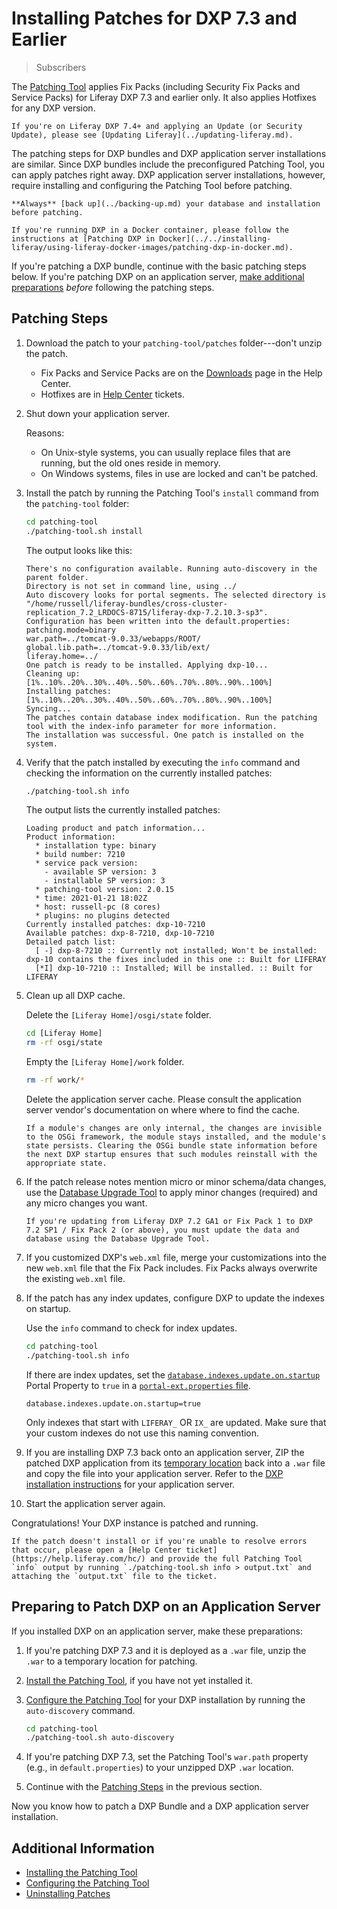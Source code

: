 # Installing Patches for DXP 7.3 and Earlier

> Subscribers

The [Patching Tool](../reference/installing-the-patching-tool.md) applies Fix Packs (including Security Fix Packs and Service Packs) for Liferay DXP 7.3 and earlier only. It also applies Hotfixes for any DXP version.

```{note}
If you're on Liferay DXP 7.4+ and applying an Update (or Security Update), please see [Updating Liferay](../updating-liferay.md).
```

The patching steps for DXP bundles and DXP application server installations are similar. Since DXP bundles include the preconfigured Patching Tool, you can apply patches right away. DXP application server installations, however, require installing and configuring the Patching Tool before patching.

```{warning}
**Always** [back up](../backing-up.md) your database and installation before patching.
```

```{note}
If you're running DXP in a Docker container, please follow the instructions at [Patching DXP in Docker](../../installing-liferay/using-liferay-docker-images/patching-dxp-in-docker.md).
```

If you're patching a DXP bundle, continue with the basic patching steps below. If you're patching DXP on an application server, [make additional preparations](#preparing-to-patch-dxp-on-an-application-server) *before* following the patching steps.

## Patching Steps

1. Download the patch to your `patching-tool/patches` folder---don't unzip the patch.

    * Fix Packs and Service Packs are on the [Downloads](https://customer.liferay.com/downloads) page in the Help Center.
    * Hotfixes are in [Help Center](https://help.liferay.com/hc) tickets. 

1. Shut down your application server.

    Reasons:

    * On Unix-style systems, you can usually replace files that are running, but the old ones reside in memory.
    * On Windows systems, files in use are locked and can't be patched.

1. Install the patch by running the Patching Tool's `install` command from the `patching-tool` folder:

    ```bash
    cd patching-tool
    ./patching-tool.sh install
    ```

    The output looks like this:

    ```
    There's no configuration available. Running auto-discovery in the parent folder.
    Directory is not set in command line, using ../
    Auto discovery looks for portal segments. The selected directory is "/home/russell/liferay-bundles/cross-cluster-replication_7.2_LRDOCS-8715/liferay-dxp-7.2.10.3-sp3".
    Configuration has been written into the default.properties:
    patching.mode=binary
    war.path=../tomcat-9.0.33/webapps/ROOT/
    global.lib.path=../tomcat-9.0.33/lib/ext/
    liferay.home=../
    One patch is ready to be installed. Applying dxp-10...
    Cleaning up: [1%..10%..20%..30%..40%..50%..60%..70%..80%..90%..100%]
    Installing patches: [1%..10%..20%..30%..40%..50%..60%..70%..80%..90%..100%]
    Syncing...
    The patches contain database index modification. Run the patching tool with the index-info parameter for more information.
    The installation was successful. One patch is installed on the system.
    ```

1. Verify that the patch installed by executing the `info` command and checking the information on the currently installed patches:

    ```bash
    ./patching-tool.sh info
    ```

    The output lists the currently installed patches:

    ```
    Loading product and patch information...
    Product information:
      * installation type: binary
      * build number: 7210
      * service pack version:
        - available SP version: 3
        - installable SP version: 3
      * patching-tool version: 2.0.15
      * time: 2021-01-21 18:02Z
      * host: russell-pc (8 cores)
      * plugins: no plugins detected
    Currently installed patches: dxp-10-7210
    Available patches: dxp-8-7210, dxp-10-7210
    Detailed patch list: 
      [ -] dxp-8-7210 :: Currently not installed; Won't be installed: dxp-10 contains the fixes included in this one :: Built for LIFERAY
      [*I] dxp-10-7210 :: Installed; Will be installed. :: Built for LIFERAY
    ```

1. Clean up all DXP cache.

    Delete the `[Liferay Home]/osgi/state` folder.

    ```bash
    cd [Liferay Home]
    rm -rf osgi/state
    ```

    Empty the `[Liferay Home]/work` folder.

    ```bash
    rm -rf work/*
    ```

    Delete the application server cache. Please consult the application server vendor's documentation on where where to find the cache.

    ```{note}
    If a module's changes are only internal, the changes are invisible to the OSGi framework, the module stays installed, and the module's state persists. Clearing the OSGi bundle state information before the next DXP startup ensures that such modules reinstall with the appropriate state.
    ```

1. If the patch release notes mention micro or minor schema/data changes, use the [Database Upgrade Tool](../../upgrading-liferay/upgrade-basics/using-the-database-upgrade-tool.md) to apply minor changes (required) and any micro changes you want.

    ```{important}
    If you're updating from Liferay DXP 7.2 GA1 or Fix Pack 1 to DXP 7.2 SP1 / Fix Pack 2 (or above), you must update the data and database using the Database Upgrade Tool.
    ```

1. If you customized DXP's `web.xml` file, merge your customizations into the new `web.xml` file that the Fix Pack includes. Fix Packs always overwrite the existing `web.xml` file.

1. If the patch has any index updates, configure DXP to update the indexes on startup.

    Use the `info` command to check for index updates.

    ```bash
    cd patching-tool
    ./patching-tool.sh info
    ```

    If there are index updates, set the [`database.indexes.update.on.startup`](https://learn.liferay.com/reference/latest/en/dxp/propertiesdoc/portal.properties.html#Database) Portal Property to `true` in a [`portal-ext.properties` file](../../reference/portal-properties.md).

    ```properties
    database.indexes.update.on.startup=true
    ```

    Only indexes that start with `LIFERAY_` OR `IX_` are updated. Make sure that your custom indexes do not use this naming convention.

1. If you are installing DXP 7.3 back onto an application server, ZIP the patched DXP application from its [temporary location](#preparing-to-patch-dxp-on-an-application-server) back into a `.war` file and copy the file into your application server. Refer to the [DXP installation instructions](../../installing-liferay/installing-liferay-on-an-application-server.md) for your application server.

1. Start the application server again.

Congratulations! Your DXP instance is patched and running.

```{note}
If the patch doesn't install or if you're unable to resolve errors that occur, please open a [Help Center ticket](https://help.liferay.com/hc/) and provide the full Patching Tool `info` output by running `./patching-tool.sh info > output.txt` and attaching the `output.txt` file to the ticket.
````

## Preparing to Patch DXP on an Application Server

If you installed DXP on an application server, make these preparations:

1. If you're patching DXP 7.3 and it is deployed as a `.war` file, unzip the `.war` to a temporary location for patching.

1. [Install the Patching Tool](../reference/installing-the-patching-tool.md), if you have not yet installed it.

1. [Configure the Patching Tool](../reference/configuring-the-patching-tool.md) for your DXP installation by running the `auto-discovery` command.

    ```bash
    cd patching-tool
    ./patching-tool.sh auto-discovery
    ```

1. If you're patching DXP 7.3, set the Patching Tool's `war.path` property (e.g., in `default.properties`) to your unzipped DXP `.war` location.

1. Continue with the [Patching Steps](#basic-patching-steps) in the previous section.

Now you know how to patch a DXP Bundle and a DXP application server installation.

## Additional Information

* [Installing the Patching Tool](../reference/installing-the-patching-tool.md)
* [Configuring the Patching Tool](../reference/configuring-the-patching-tool.md)
* [Uninstalling Patches](../reference/uninstalling-patches.md)